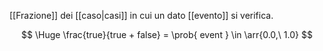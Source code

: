 [[Frazione]] dei [[caso|casi]] in cui un dato [[evento]] si verifica.

$$
\Huge
\frac{true}{true + false} = \prob{ event } \in \arr{0.0,\ 1.0}
$$
